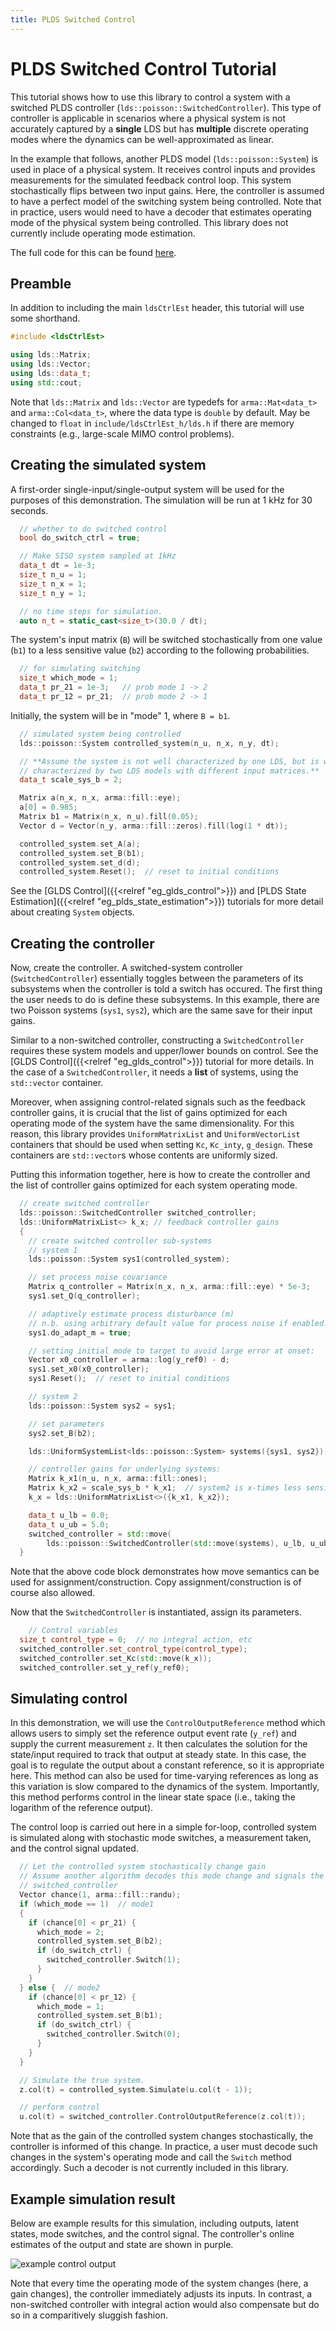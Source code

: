 ```yaml
---
title: PLDS Switched Control
---
```

# PLDS Switched Control Tutorial

This tutorial shows how to use this library to control a system with a switched PLDS controller (`lds::poisson::SwitchedController`). This type of controller is applicable in scenarios where a physical system is not accurately captured by a **single** LDS but has **multiple** discrete operating modes where the dynamics can be well-approximated as linear.

In the example that follows, another PLDS model (`lds::poisson::System`) is used in place of a physical system. It receives control inputs and provides measurements for the simulated feedback control loop. This system stochastically flips between two input gains. Here, the controller is assumed to have a perfect model of the switching system being controlled. Note that in practice, users would need to have a decoder that estimates operating mode of the physical system being controlled. This library does not currently include operating mode estimation.

The full code for this can be found [here](/lds-ctrl-est/docs/api/examples/eg_plds_switched_log_lin_ctrl_8cpp-example/).

## Preamble
In addition to including the main `ldsCtrlEst` header, this tutorial will use some shorthand.
```cpp
#include <ldsCtrlEst>

using lds::Matrix;
using lds::Vector;
using lds::data_t;
using std::cout;
```
Note that `lds::Matrix` and `lds::Vector` are typedefs for `arma::Mat<data_t>` and `arma::Col<data_t>`, where the data type is `double` by default. May be changed to `float` in `include/ldsCtrlEst_h/lds.h` if there are memory constraints (e.g., large-scale MIMO control problems).

## Creating the simulated system

A first-order single-input/single-output system will be used for the purposes of this demonstration. The simulation will be run at 1 kHz for 30 seconds.
```cpp
  // whether to do switched control
  bool do_switch_ctrl = true;

  // Make SISO system sampled at 1kHz
  data_t dt = 1e-3;
  size_t n_u = 1;
  size_t n_x = 1;
  size_t n_y = 1;

  // no time steps for simulation.
  auto n_t = static_cast<size_t>(30.0 / dt);
```

The system's input matrix (`B`) will be switched stochastically from one value (`b1`) to a less sensitive value (`b2`) according to the following probabilities.
```cpp
  // for simulating switching
  size_t which_mode = 1;
  data_t pr_21 = 1e-3;   // prob mode 1 -> 2
  data_t pr_12 = pr_21;  // prob mode 2 -> 1
```

Initially, the system will be in "mode" 1, where `B = b1`.

```cpp
  // simulated system being controlled
  lds::poisson::System controlled_system(n_u, n_x, n_y, dt);

  // **Assume the system is not well characterized by one LDS, but is well
  // characterized by two LDS models with different input matrices.**
  data_t scale_sys_b = 2;

  Matrix a(n_x, n_x, arma::fill::eye);
  a[0] = 0.985;
  Matrix b1 = Matrix(n_x, n_u).fill(0.05);
  Vector d = Vector(n_y, arma::fill::zeros).fill(log(1 * dt));

  controlled_system.set_A(a);
  controlled_system.set_B(b1);
  controlled_system.set_d(d);
  controlled_system.Reset();  // reset to initial conditions
```

See the [GLDS Control]({{<relref "eg_glds_control">}}) and [PLDS State Estimation]({{<relref "eg_plds_state_estimation">}}) tutorials for more detail about creating `System` objects.

## Creating the controller
Now, create the controller. A switched-system controller (`SwitchedController`) essentially toggles between the parameters of its subsystems when the controller is told a switch has occured. The first thing the user needs to do is define these subsystems. In this example, there are two Poisson systems (`sys1`, `sys2`), which are the same save for their input gains.

Similar to a non-switched controller, constructing a `SwitchedController` requires these system models and upper/lower bounds on control. See the [GLDS Control]({{<relref "eg_glds_control">}}) tutorial for more details. In the case of a `SwitchedController`, it needs a **list** of systems, using the `std::vector` container.

Moreover, when assigning control-related signals such as the feedback controller gains, it is crucial that the list of gains optimized for each operating mode of the system have the same dimensionality. For this reason, this library provides `UniformMatrixList` and `UniformVectorList` containers that should be used when setting `Kc`, `Kc_inty`, `g_design`. These containers are `std::vector`s whose contents are uniformly sized.

Putting this information together, here is how to create the controller and the list of controller gains optimized for each system operating mode.
```cpp
  // create switched controller
  lds::poisson::SwitchedController switched_controller;
  lds::UniformMatrixList<> k_x; // feedback controller gains
  {
    // create switched controller sub-systems
    // system 1
    lds::poisson::System sys1(controlled_system);

    // set process noise covariance
    Matrix q_controller = Matrix(n_x, n_x, arma::fill::eye) * 5e-3;
    sys1.set_Q(q_controller);

    // adaptively estimate process disturbance (m)
    // n.b. using arbitrary default value for process noise if enabled.
    sys1.do_adapt_m = true;

    // setting initial mode to target to avoid large error at onset:
    Vector x0_controller = arma::log(y_ref0) - d;
    sys1.set_x0(x0_controller);
    sys1.Reset();  // reset to initial conditions

    // system 2
    lds::poisson::System sys2 = sys1;

    // set parameters
    sys2.set_B(b2);

    lds::UniformSystemList<lds::poisson::System> systems({sys1, sys2});

    // controller gains for underlying systems:
    Matrix k_x1(n_u, n_x, arma::fill::ones);
    Matrix k_x2 = scale_sys_b * k_x1;  // system2 is x-times less sensitive.
    k_x = lds::UniformMatrixList<>({k_x1, k_x2});

    data_t u_lb = 0.0;
    data_t u_ub = 5.0;
    switched_controller = std::move(
        lds::poisson::SwitchedController(std::move(systems), u_lb, u_ub));
  }
```
Note that the above code block demonstrates how move semantics can be used for assignment/construction. Copy assignment/construction is of course also allowed.

Now that the `SwitchedController` is instantiated, assign its parameters.

```cpp
    // Control variables
  size_t control_type = 0;  // no integral action, etc
  switched_controller.set_control_type(control_type);
  switched_controller.set_Kc(std::move(k_x));
  switched_controller.set_y_ref(y_ref0);
```

## Simulating control
In this demonstration, we will use the `ControlOutputReference` method which allows users to simply set the reference output event rate (`y_ref`) and supply the current measurement `z`. It then calculates the solution for the state/input required to track that output at steady state. In this case, the goal is to regulate the output about a constant reference, so it is appropriate here. This method can also be used for time-varying references as long as this variation is slow compared to the dynamics of the system. Importantly, this method performs control in the linear state space (i.e., taking the logarithm of the reference output).

The control loop is carried out here in a simple for-loop, controlled system is simulated along with stochastic mode switches, a measurement taken, and the control signal updated.
```cpp
  // Let the controlled system stochastically change gain
  // Assume another algorithm decodes this mode change and signals the
  // switched_controller
  Vector chance(1, arma::fill::randu);
  if (which_mode == 1)  // mode1
  {
    if (chance[0] < pr_21) {
      which_mode = 2;
      controlled_system.set_B(b2);
      if (do_switch_ctrl) {
        switched_controller.Switch(1);
      }
    }
  } else {  // mode2
    if (chance[0] < pr_12) {
      which_mode = 1;
      controlled_system.set_B(b1);
      if (do_switch_ctrl) {
        switched_controller.Switch(0);
      }
    }
  }

  // Simulate the true system.
  z.col(t) = controlled_system.Simulate(u.col(t - 1));

  // perform control
  u.col(t) = switched_controller.ControlOutputReference(z.col(t));
```

Note that as the gain of the controlled system changes stochastically, the controller is informed of this change. In practice, a user must decode such changes in the system's operating mode and call the `Switch` method accordingly. Such a decoder is not currently included in this library.

## Example simulation result
Below are example results for this simulation, including outputs, latent states, mode switches, and the control signal. The controller's online estimates of the output and state are shown in purple.

![example control output](/lds-ctrl-est/eg_plds_switched_ctrl_output.png)

Note that every time the operating mode of the system changes (here, a gain changes), the controller immediately adjusts its inputs. In contrast, a non-switched controller with integral action would also compensate but do so in a comparitively sluggish fashion.
